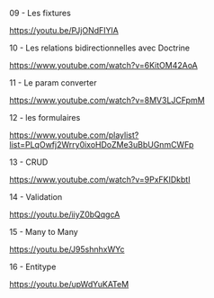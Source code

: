 09 - Les fixtures

https://youtu.be/PJjONdFIYlA

10 - Les relations bidirectionnelles avec Doctrine

https://www.youtube.com/watch?v=6KitOM42AoA

11 - Le param converter

https://www.youtube.com/watch?v=8MV3LJCFpmM


12 - les formulaires 

https://www.youtube.com/playlist?list=PLqOwfj2Wrry0ixoHDoZMe3uBbUGnmCWFp

13 - CRUD 

https://www.youtube.com/watch?v=9PxFKIDkbtI

14 - Validation

https://youtu.be/iiyZ0bQqgcA

15 - Many to Many

https://youtu.be/J95shnhxWYc

16 - Entitype 

https://youtu.be/upWdYuKATeM

